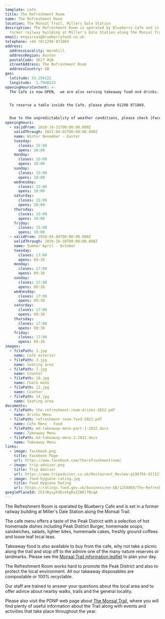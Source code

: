 ```yaml
---
template: cafe
title: The Refreshment Room
name: The Refreshment Room
location: The Monsal Trail, Millers Dale Station
description: The Refreshment Room is operated by Blueberry Cafe and is set in a
  former railway building at Miller's Dale Station along the Monsal Trail
email: enquiries@blueberryfood.co.uk
telephone: +44 (0)1298 871869
address:
  addressLocality: Wormhill
  addressRegion: Buxton
  postalCode: SK17 8SN
  streetAddress: The Refreshment Room
  addressCountry: GB
geo:
  latitude: 53.256122
  longitude: -1.7940223
openingHoursContent: >-
  The Cafe is now OPEN,  we are also serving takeaway food and drinks.


  To reserve a table inside the Cafe, please phone 01298 871869.


  Due to the unpredictability of weather conditions, please check [Facebook](https://www.facebook.com/therefreshmentroom/) or [contact us](mailto:enquiries@blueberryfood.co.uk) for current opening times.
openingHours:
  - validFrom: 2020-10-31T00:00:00.000Z
    validThrough: 2021-04-02T00:00:00.000Z
    name: Winter November - Easter
    tuesday:
      closes: 15:00
      opens: 10:00
    monday:
      closes: 15:00
      opens: 10:00
    sunday:
      closes: 15:00
      opens: 10:00
    wednesday:
      closes: 15:00
      opens: 10:00
    saturday:
      closes: 15:00
      opens: 10:00
    thursday:
      closes: 15:00
      opens: 10:00
    friday:
      closes: 15:00
      opens: 10:00
  - validFrom: 2020-04-04T00:00:00.000Z
    validThrough: 2020-10-30T00:00:00.000Z
    name: Summer April - October
    tuesday:
      closes: 17:00
      opens: 09:30
    monday:
      closes: 17:00
      opens: 09:30
    sunday:
      closes: 17:00
      opens: 09:30
    wednesday:
      closes: 17:00
      opens: 09:30
    saturday:
      closes: 17:00
      opens: 09:30
    thursday:
      closes: 17:00
      opens: 09:30
    friday:
      closes: 17:00
      opens: 09:30
images:
  - filePath: 1.jpg
    name: Cafe exterior
  - filePath: 3.jpg
    name: Seating area
  - filePath: 7.jpg
    name: Counter
  - filePath: 10.jpg
    name: Chalk menu
  - filePath: 12.jpg
    name: Counter
  - filePath: 14.jpg
    name: Seating area
documents:
  - filePath: the-refreshment-room-drinks-2022.pdf
    name: Drinks Menu
  - filePath: refreshment-room-food-2022.pdf
    name: Cafe Menu - Food
  - filePath: md-takeaway-menu-part-1-2022.docx
    name: Takeaway Menu
  - filePath: md-takeaway-menu-2-2022.docx
    name: Takeaway Menu
links:
  - image: facebook.png
    title: Facebook Page
    url: https://www.facebook.com/therefreshmentroom/
  - image: trip-advisor.png
    title: Trip Advisor
    url: https://www.tripadvisor.co.uk/Restaurant_Review-g190756-d17227909-Reviews-The_Refreshment_Room-Buxton_Derbyshire_England.html
  - image: food-hygiene-rating.jpg
    title: Food Hygiene Rating
    url: https://ratings.food.gov.uk/business/en-GB/1258869/The-Refreshment-Room-Buxton
googlePlaceId: ChIJ6yxyFdEvekgRxZIBOlfBvqA
---
```


The Refreshment Room is operated by Blueberry Cafe and is set in a former railway building at Miller's Dale Station along the Monsal Trail.

The cafe menu offers a taste of the Peak District with a selection of hot homemade dishes including Peak District Burger, homemade soups, sandwiches, salads, lighter bites, homemade cakes, freshly ground coffees and loose leaf local teas.

Takeaway food is also available to buy from the cafe, why not take a picnic along the trail and stop off to the admire one of the many nature reserves or landmarks. Please see the [Monsal Trail information leaflet](https://www.peakdistrict.gov.uk/__data/assets/pdf_file/0011/125579/monsal-trail-leaflet.pdf) to plan your day.

The Refreshment Room works hard to promote the Peak District and also to protect the local environment. All our takeaway disposables are compostable or 100% recyclable.

Our staff are trained to answer your questions about the local area and to offer advice about nearby walks, trails and the general locality.

Please also visit the PDNP web page about [The Monsal Trail](https://www.peakdistrict.gov.uk/__data/assets/pdf_file/0011/125579/monsal-trail-leaflet.pdf), where you will find plenty of useful information about the Trail along with events and activities that take place throughout the year.
